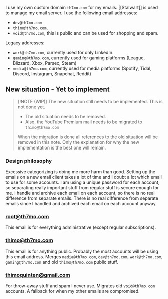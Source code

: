 I use my own custom domain `th7mo.com` for my emails.
[[Stalwart]] is used to manage my email server.
I use the following email addresses:
* `dev@th7mo.com`
* `thimo@th7mo.com`, 
* `void@th7mo.com`, this is public and can be used for shopping and spam.

Legacy addresses:
* `work@th7mo.com`, currently used for only LinkedIn.
* `gaming@th7mo.com`, currently used for gaming platforms (League, Blizzard, Xbox, Parsec, Steam)
* `media@th7mo.com`, currently used for media platforms (Spotify, Tidal, Discord, Instagram, Snapchat, Reddit)

## New situation - Yet to implement
> [!NOTE (WIP)]
> The new situation still needs to be implemented.
> This is not done yet.
> 
> * The old situation needs to be removed.
> * Also, the YouTube Premium mail needs to be migrated to `thimo@th7mo.com`
>
> When the migration is done all references to the old situation will be removed in this note.
> Only the explanation for why the new implementation is the best one will remain.

### Design philosophy
Excessive categorizing is doing me more harm than good.
Setting up the emails on a new email client takes a lot of time and I doubt a lot which email to use for some accounts.
I am using a unique password for each account, so separating really important stuff from regular stuff is secure enough for me.
I handle and archive each email on each account, so there is no real difference from separate emails.
There is no real difference from separate emails since I handled and archived each email on each account anyway. 

### root@th7mo.com 
This email is for everything administrative (except regular subscriptions). 

### thimo@th7mo.com
This email is for anything public. 
Probably the most accounts will be using this email address.
Merges `media@th7mo.com`, `dev@th7mo.com`, `work@th7mo.com`, `gaming@th7mo.com` and old `thimo@th7mo.com` public stuff.

### thimoquinten@gmail.com
For throw-away stuff and spam I never use.
Migrates old `void@th7mo.com` accounts.
A fallback for when my other emails are compromised.
